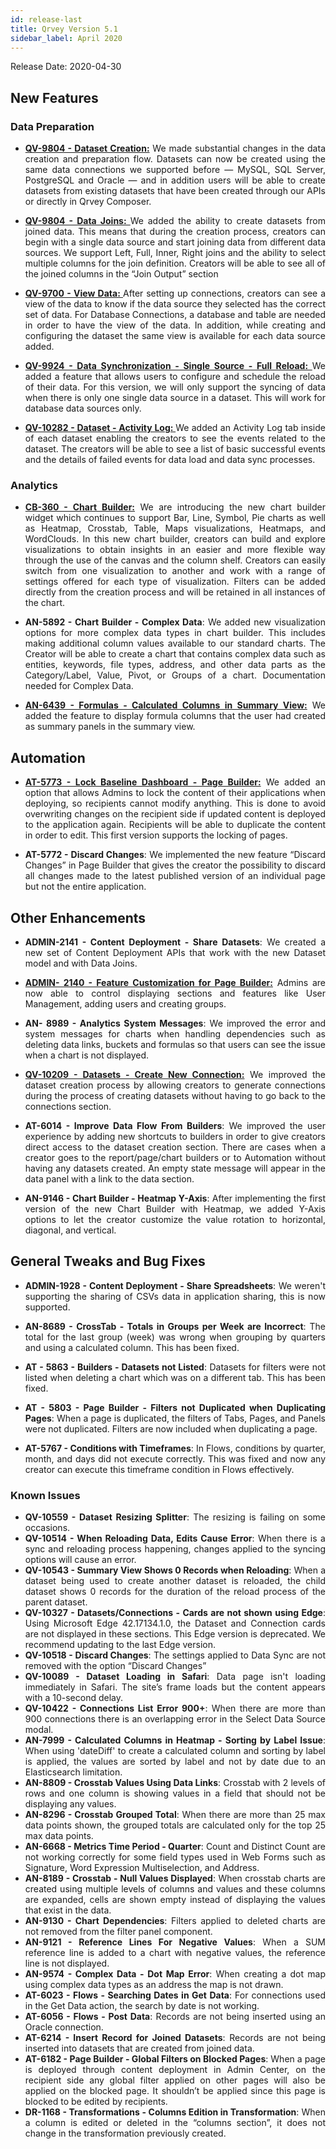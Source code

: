 ```yaml
---
id: release-last
title: Qrvey Version 5.1
sidebar_label: April 2020
---
```

<div style="text-align: justify">
Release Date: 2020-04-30

## New Features

### Data Preparation 
*  <a href="http://uidoc.qrvey.com.s3-website-us-east-1.amazonaws.com/docs/ui-docs/datasets/datasets/#creating-datasets"> <strong>QV-9804 - Dataset Creation:</strong></a> We made substantial changes in the data creation and preparation flow. Datasets can now be created using the same data connections we supported before — MySQL, SQL Server, PostgreSQL and Oracle — and in addition users will be able to create datasets from existing datasets that have been created through our APIs or directly in Qrvey Composer. 
 
* <a href="http://uidoc.qrvey.com.s3-website-us-east-1.amazonaws.com/docs/ui-docs/datasets/joins/"> <strong>QV-9804 - Data Joins: </strong></a> We added the ability to create datasets from joined data. This means that during the creation process, creators can begin with a single data source and start joining data from different data sources. We support Left, Full, Inner, Right joins and the ability to select multiple columns for the join definition. Creators will be able to see all of the joined columns in the “Join Output” section 

* <a href="http://uidoc.qrvey.com.s3-website-us-east-1.amazonaws.com/docs/ui-docs/datasets/datasets/"> <strong>QV-9700 - View Data: </strong></a> After setting up connections, creators can see a view of the data to know if the data source they selected has the correct set of data. For Database Connections, a database and table are needed in order to have the view of the data. In addition, while creating and configuring the dataset the same view is available for each data source added. 

* <a href="http://partners-staging.qrvey.com/docs/ui-docs/datasets/datasets/"> <strong>QV-9924 - Data Synchronization - Single Source - Full Reload: </strong></a>We added a feature that allows users to configure and schedule the reload of their data. For this version, we will only support the syncing of data when there is only one single data source in a dataset. This will work for database data sources only.

* <a href="http://partners-staging.qrvey.com/docs/ui-docs/datasets/datasets/"> <strong>QV-10282 - Dataset - Activity Log: </strong></a> We added an Activity Log tab inside of each dataset enabling the creators to see the events related to the dataset. The creators will be able to see a list of basic successful events and the details of failed events for data load and data sync processes.


### Analytics
* <a href="http://uidoc.qrvey.com.s3-website-us-east-1.amazonaws.com/docs/ui-docs/dataviews/chart-builder/"> <strong>CB-360 - Chart Builder:</strong></a> We are introducing the new chart builder widget which continues to support Bar, Line, Symbol, Pie charts as well as Heatmap, Crosstab, Table, Maps visualizations, Heatmaps, and WordClouds. In this new chart builder, creators can build and explore visualizations to obtain insights in an easier and more flexible way through the use of the canvas and the column shelf. Creators can easily switch from one visualization to another and work with a range of settings offered for each type of visualization. Filters can be added directly from the creation process and will be retained in all instances of the chart.  

* **AN-5892 - Chart Builder - Complex Data**: We added new visualization options for more complex data types in chart builder. This includes making additional column values available to our standard charts. The Creator will be able to create a chart that contains complex data such as entities, keywords, file types, address,  and other data parts as the Category/Label, Value, Pivot, or Groups of a chart. Documentation needed for Complex Data.


* <a href="http://uidoc.qrvey.com.s3-website-us-east-1.amazonaws.com/docs/ui-docs/dataviews/formulas/"> <strong>AN-6439 - Formulas - Calculated Columns in Summary View:</strong></a> We added the feature to display formula columns that the user had created as summary panels in the summary view.

## Automation

* <a href="http://uidoc.qrvey.com.s3-website-us-east-1.amazonaws.com/docs/ui-docs/builders/pages/"> <strong>AT-5773 - Lock Baseline Dashboard - Page Builder:</strong></a> We added an option that allows Admins to lock the content of their applications when deploying, so recipients cannot modify anything. This is done to avoid overwriting changes on the recipient side if updated content is deployed to the application again. Recipients will be able to duplicate the content in order to edit. This first version supports the locking of pages. 

* **AT-5772 - Discard Changes**: We implemented the new feature “Discard Changes” in Page Builder that gives the creator the possibility to discard all changes made to the latest published version of an individual page but not the entire application.

## **Other Enhancements**
* **ADMIN-2141 - Content Deployment - Share Datasets**: We created a new set of Content Deployment APIs that work with the new Dataset model and with Data Joins. 


* <a href="http://uidoc.qrvey.com.s3-website-us-east-1.amazonaws.com/docs/ui-docs/builders/user-management/"> <strong>ADMIN- 2140 - Feature Customization for Page Builder:</strong></a> Admins are now able to control displaying sections and features like User Management, adding users and creating groups. 

* **AN- 8989 - Analytics System Messages**: We improved the error and system messages for charts when handling dependencies such as deleting data links, buckets and formulas so that users can see the issue when a chart is not displayed. 

* <a href="http://uidoc.qrvey.com.s3-website-us-east-1.amazonaws.com/docs/ui-docs/datasets/datasets/"> <strong>QV-10209 - Datasets - Create New Connection:</strong></a> We improved the dataset creation process by allowing  creators to generate connections during the process of creating datasets without having to go back to the connections section. 


* **AT-6014 - Improve Data Flow From Builders**: We improved the user experience by adding new shortcuts to builders in order to give creators direct access to the dataset creation section. There are cases when a creator goes to the report/page/chart builders or to Automation without having any datasets created. An empty state message will appear in the data panel with a link to the data section.


* **AN-9146 - Chart Builder - Heatmap Y-Axis**: After implementing the first version of the new Chart Builder with Heatmap, we added Y-Axis options to let the creator customize the value rotation to horizontal, diagonal, and vertical.
 

## **General Tweaks and Bug Fixes**

* **ADMIN-1928 - Content Deployment - Share Spreadsheets**: We weren't supporting the sharing of CSVs data in application sharing, this is now supported. 
 
* **AN-8689 - CrossTab - Totals in Groups per Week are Incorrect**: The total for the last group (week) was wrong when grouping by quarters and using a calculated column. This has been fixed.
 
* **AT - 5863 - Builders - Datasets not Listed**: Datasets for filters were not listed when deleting a chart which was on a different tab. This has been fixed.
 
* **AT - 5803 - Page Builder - Filters not Duplicated when Duplicating Pages**: When a page is duplicated, the filters of Tabs, Pages, and Panels were not duplicated. Filters are now included when duplicating a page. 

* **AT-5767 - Conditions with Timeframes**: In Flows, conditions by quarter, month, and days did not execute correctly. This was fixed and now any creator can execute this timeframe condition in Flows effectively.

### **Known Issues**
 * **QV-10559 - Dataset Resizing Splitter**: The resizing is failing on some occasions. 
* **QV-10514 - When Reloading Data, Edits Cause Error**: When there is a sync and reloading process happening, changes applied to the syncing options will cause an error. 
* **QV-10543 - Summary View Shows 0 Records when Reloading**: When a dataset being used to create another dataset is reloaded, the child dataset shows 0 records for the duration of the reload process of the parent dataset. 
* **QV-10327 - Datasets/Connections - Cards are not shown using Edge**: Using Microsoft Edge 42.17134.1.0, the Dataset and Connection cards are not displayed in these sections. This Edge version is deprecated. We recommend updating to the last Edge version.
* **QV-10518 - Discard Changes**: The settings applied to Data Sync are not removed with the option “Discard Changes”
* **QV-10089 - Dataset Loading in Safari**: Data page isn't loading immediately in Safari. The site’s frame loads but the content appears with a 10-second delay. 
* **QV-10422 - Connections List Error 900+**:  When there are more than 900 connections there is an overlapping error in the Select Data Source modal. 
* **AN-7999 - Calculated Columns in Heatmap - Sorting by Label Issue**: When using 'dateDiff' to create a calculated column and sorting by label is applied, the values are sorted by label and not by date due to an Elasticsearch limitation. 
* **AN-8809 - Crosstab Values Using Data Links**: Crosstab with 2 levels of rows and one column is showing values in a field that should not be displaying any values.
* **AN-8296 - Crosstab Grouped Total**: When there are more than 25 max data points shown, the grouped totals are calculated only for the top 25 max data points. 
* **AN-6668 - Metrics Time Period - Quarter**: Count and Distinct Count are not working correctly for some field types used in Web Forms such as Signature, Word Expression Multiselection, and Address.
* **AN-8189 - Crosstab - Null Values Displayed**: When crosstab charts are created using multiple levels of columns and values and these columns are expanded, cells are shown empty instead of displaying the values that exist in the data.
* **AN-9130 - Chart Dependencies**: Filters applied to deleted charts are not removed from the filter panel component. 
* **AN-9121 - Reference Lines For Negative Values**: When a SUM reference line is added to a chart with negative values, the reference line is not displayed.
* **AN-9574 - Complex Data - Dot Map Error**: When creating a dot map using complex data types as an address the map is not drawn. 
* **AT-6023 - Flows - Searching Dates in Get Data**: For connections used in the Get Data action, the search by date is not working. 
* **AT-6056 - Flows - Post Data**: Records are not being inserted using an Oracle connection.
* **AT-6214 - Insert Record for Joined Datasets**: Records are not being inserted into datasets that are created from joined data.
* **AT-6182 - Page Builder - Global Filters on Blocked Pages**: When a page is deployed through content deployment in Admin Center, on the recipient side any global filter applied on other pages will also be applied on the blocked page. It shouldn’t be applied since this page is blocked to be edited by recipients. 
* **DR-1168 - Transformations - Columns Edition in Transformation**: When a column is edited or deleted in the “columns section”, it does not change in the transformation previously created.
